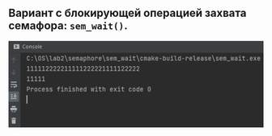 ## Вариант с блокирующей операцией захвата семафора: ```sem_wait()```.

<p align="center">
  <img src="https://github.com/Xofrio/OSlabs/blob/main/lab2/semaphore/sem_wait/screen.png" alt="Screenshot" />
</p>
